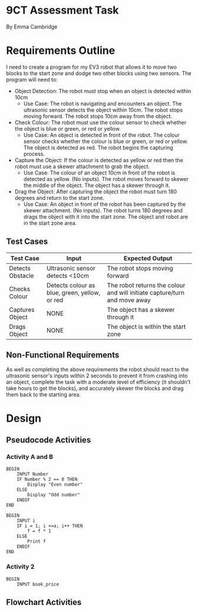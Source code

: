 # 9CT Assessment Task
By Emma Cambridge  
# Requirements Outline
I need to create a program for my EV3 robot that allows it to move two blocks to the start zone and dodge two other blocks using two sensors. The program will need to:
- Object Detection: The robot must stop when an object is detected within 10cm
    - Use Case: The robot is navigating and encounters an object. The ultrasonic sensor detects the object within 10cm. The robot stops moving forward. The robot stops 10cm away from the object.
- Check Colour: The robot must use the colour sensor to check whether the object is blue or green, or red or yellow.
    - Use Case: An object is detected in front of the robot. The colour sensor checks whether the colour is blue or green, or red or yellow. The object is detected as red. The robot begins the capturing process.
- Capture the Object: If the colour is detected as yellow or red then the robot must use a skewer attachment to grab the object.
    - Use Case: The colour of an object 10cm in front of the robot is detected as yellow. (No inputs). The robot moves forward to skewer the middle of the object. The object has a skewer through it.
- Drag the Object: After capturing the object the robot must turn 180 degrees and return to the start zone.
    - Use Case: An object in front of the robot has been captured by the skewer attachment. (No inputs). The robot turns 180 degrees and drags the object with it into the start zone. The object and robot are in the start zone area.

## Test Cases
| Test Case | Input     | Expected Output   |
|---------- |---------- |----------------   |
| Detects Obstacle  |  Ultrasonic sensor detects <10cm   |   The robot stops moving forward   |
|  Checks Colour  | Detects colour as blue, green, yellow, or red |  The robot returns the colour and will initiate capture/turn and move away  |
| Captures Object  |  NONE  |  The object has a skewer through it |
| Drags Object | NONE | The object is within the start zone | 

## Non-Functional Requirements
As well as completing the above requirements the robot should react to the ultrasonic sensor's inputs within 2 seconds to prevent it from crashing into an object, complete the task with a moderate level of efficiency (it shouldn't take hours to get the blocks), and accurately skewer the blocks and drag them back to the starting area. 


# Design
## Pseudocode Activities
### Activity A and B
~~~
BEGIN
    INPUT Number
    IF Number % 2 == 0 THEN
        Display "Even number"
    ELSE
        Display "Odd number"
    ENDIF
END
~~~
~~~
BEGIN
    INPUT i
    IF i = 1; i <=a; i++ THEN
        f = f * 1
    ELSE
        Print f
    ENDIF
END
~~~
### Activity 2
~~~
BEGIN
    INPUT book_price
~~~
## Flowchart Activities


